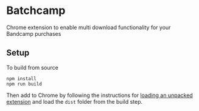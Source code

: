 # Batchcamp

Chrome extension to enable multi download functionality for your Bandcamp purchases

## Setup

To build from source

```
npm install
npm run build
```

Then add to Chrome by following the instructions for [loading an unpacked extension](https://developer.chrome.com/docs/extensions/mv3/getstarted/#unpacked) and load the `dist` folder from the build step.

